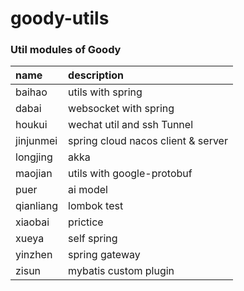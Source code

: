 # goody-utils

### Util modules of Goody

| name      | description                        |
|:----------|:-----------------------------------|
| baihao    | utils with spring                  |
| dabai     | websocket with spring              |
| houkui    | wechat util and ssh Tunnel         |
| jinjunmei | spring cloud nacos client & server |
| longjing  | akka                               |
| maojian   | utils with google-protobuf         |
| puer      | ai model                           |
| qianliang | lombok test                        |
| xiaobai   | prictice                           |
| xueya     | self spring                        |
| yinzhen   | spring gateway                     |
| zisun     | mybatis custom plugin              |

